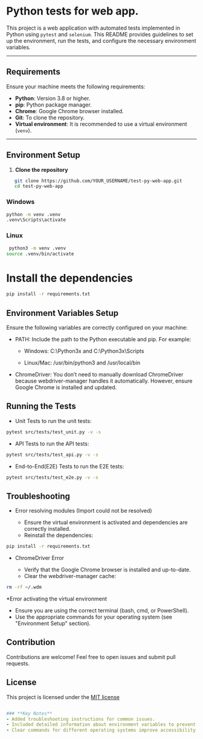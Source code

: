 # Python tests for web app.

This project is a web application with automated tests implemented in Python using `pytest` and `selenium`. This README provides guidelines to set up the environment, run the tests, and configure the necessary environment variables.

---

## **Requirements**
Ensure your machine meets the following requirements:
- **Python**: Version 3.8 or higher.
- **pip**: Python package manager.
- **Chrome**: Google Chrome browser installed.
- **Git**: To clone the repository.
- **Virtual environment**: It is recommended to use a virtual environment (`venv`).

---

## **Environment Setup**

1. **Clone the repository**

```bash
   git clone https://github.com/YOUR_USERNAME/test-py-web-app.git
   cd test-py-web-app
```

### Windows 

```bash
python -m venv .venv
.venv\Scripts\activate
```

### Linux

```bash	
 python3 -m venv .venv
source .venv/bin/activate
```	

# Install the dependencies

```bash
pip install -r requirements.txt
```
## **Environment Variables Setup**
Ensure the following variables are correctly configured on your machine:

* PATH: Include the path to the Python executable and pip. For example:

   * Windows: C:\Python3x and C:\Python3x\Scripts
   
   * Linux/Mac: /usr/bin/python3 and /usr/local/bin

* ChromeDriver: You don’t need to manually download ChromeDriver because webdriver-manager handles it automatically. However, ensure Google Chrome is installed and updated.

## **Running the Tests**

* Unit Tests to run the unit tests:

```bash
pytest src/tests/test_unit.py -v -s
```

* API Tests to run the API tests:

```bash
pytest src/tests/test_api.py -v -s
```

* End-to-End(E2E) Tests to run the E2E tests:

```bash
pytest src/tests/test_e2e.py -v -s
```

## **Troubleshooting**

* Error resolving modules (Import could not be resolved)

   * Ensure the virtual environment is activated and dependencies are correctly installed.
   * Reinstall the dependencies:
```bash
pip install -r requirements.txt
```

* ChromeDriver Error

   * Verify that the Google Chrome browser is installed and up-to-date.
   * Clear the webdriver-manager cache:

```bash
rm -rf ~/.wdm
```

*Error activating the virtual environment

   * Ensure you are using the correct terminal (bash, cmd, or PowerShell).
   * Use the appropriate commands for your operating system (see "Environment Setup" section).

## **Contribution**

Contributions are welcome! Feel free to open issues and submit pull requests.

## **License**

This project is licensed under the [MIT license](https://opensource.org/license/mit)

```yaml

### **Key Notes**
- Added troubleshooting instructions for common issues.
- Included detailed information about environment variables to prevent runtime errors.
- Clear commands for different operating systems improve accessibility.
```
